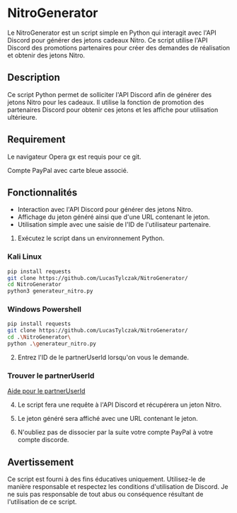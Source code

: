 # NitroGenerator

Le NitroGenerator est un script simple en Python qui interagit avec l'API Discord pour générer des jetons cadeaux Nitro. Ce script utilise l'API Discord des promotions partenaires pour créer des demandes de réalisation et obtenir des jetons Nitro.

## Description

Ce script Python permet de solliciter l'API Discord afin de générer des jetons Nitro pour les cadeaux. Il utilise la fonction de promotion des partenaires Discord pour obtenir ces jetons et les affiche pour utilisation ultérieure.

## Requirement 

Le navigateur Opera gx est requis pour ce git.

Compte PayPal avec carte bleue associé.

## Fonctionnalités

- Interaction avec l'API Discord pour générer des jetons Nitro.
- Affichage du jeton généré ainsi que d'une URL contenant le jeton.
- Utilisation simple avec une saisie de l'ID de l'utilisateur partenaire.

1. Exécutez le script dans un environnement Python.

### Kali Linux
```bash
pip install requests
git clone https://github.com/LucasTylczak/NitroGenerator/
cd NitroGenerator
python3 generateur_nitro.py
```
### Windows Powershell
```bash
pip install requests
git clone https://github.com/LucasTylczak/NitroGenerator/
cd .\NitroGenerator\
python .\generateur_nitro.py

```
2. Entrez l'ID de le partnerUserId lorsqu'on vous le demande.

### Trouver le partnerUserId
[Aide pour le partnerUserId](https://drive.google.com/file/d/1BGZqmuAbGrN6c43arhMngLd9mhrL4tgo/view?usp=sharing)

4. Le script fera une requête à l'API Discord et récupérera un jeton Nitro.

5. Le jeton généré sera affiché avec une URL contenant le jeton.

6. N'oubliez pas de dissocier par la suite votre compte PayPal à votre compte discorde.

## Avertissement

Ce script est fourni à des fins éducatives uniquement. Utilisez-le de manière responsable et respectez les conditions d'utilisation de Discord. Je ne suis pas responsable de tout abus ou conséquence résultant de l'utilisation de ce script.
